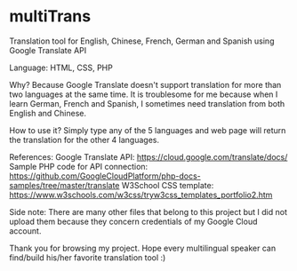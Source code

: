 # multiTrans
Translation tool for English, Chinese, French, German and Spanish using Google Translate API

Language: HTML, CSS, PHP

Why?
Because Google Translate doesn't support translation for more than two languages at the same time. It is troublesome for me because when I learn German, French and Spanish, I sometimes need translation from both English and Chinese.

How to use it?
Simply type any of the 5 languages and web page will return the translation for the other 4 languages. 

References:
Google Translate API: https://cloud.google.com/translate/docs/
Sample PHP code for API connection: https://github.com/GoogleCloudPlatform/php-docs-samples/tree/master/translate
W3School CSS template: https://www.w3schools.com/w3css/tryw3css_templates_portfolio2.htm 

Side note:
There are many other files that belong to this project but I did not upload them because they concern credentials of my Google Cloud account.

Thank you for browsing my project. Hope every multilingual speaker can find/build his/her favorite translation tool :) 
